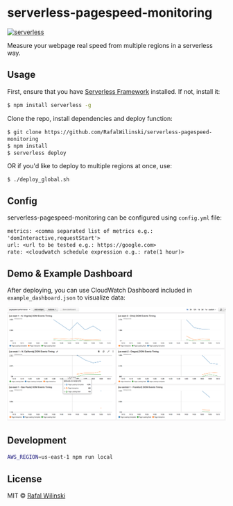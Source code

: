 # serverless-pagespeed-monitoring

[![serverless](http://public.serverless.com/badges/v3.svg)](http://www.serverless.com)

Measure your webpage real speed from multiple regions in a serverless way.

## Usage
First, ensure that you have [Serverless Framework](serverless.com) installed. If not, install it:

```sh
$ npm install serverless -g
```

Clone the repo, install dependencies and deploy function:

```
$ git clone https://github.com/RafalWilinski/serverless-pagespeed-monitoring
$ npm install
$ serverless deploy
```

OR if you'd like to deploy to multiple regions at once, use:
```sh
$ ./deploy_global.sh
```

## Config
serverless-pagespeed-monitoring can be configured using `config.yml` file:

```
metrics: <comma separated list of metrics e.g.: 'domInteractive,requestStart'>
url: <url to be tested e.g.: https://google.com>
rate: <cloudwatch schedule expression e.g.: rate(1 hour)>
```

## Demo & Example Dashboard

After deploying, you can use CloudWatch Dashboard included in `example_dashboard.json` to visualize data:

![Demo](assets/demo.png?raw=true "Serverless Pagespeed Demo")

## Development 

```sh
AWS_REGION=us-east-1 npm run local
```

## License
MIT © [Rafal Wilinski](http://rwilinski.me)
